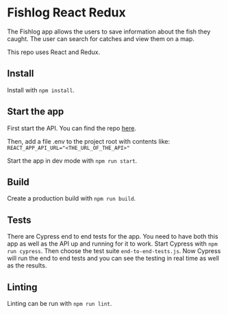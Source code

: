# Fishlog React Redux

The Fishlog app allows the users to save information about the fish they caught. The user can search for catches and view them on a map.

This repo uses React and Redux.

## Install

Install with `npm install`.

## Start the app

First start the API. You can find the repo [here](https://github.com/Xolof/fishlog-backend).

Then, add a file .env to the project root with contents like:
`REACT_APP_API_URL="<THE_URL_OF_THE_API>"`

Start the app in dev mode with `npm run start`.

## Build

Create a production build with `npm run build`.

## Tests

There are Cypress end to end tests for the app. You need to have both this app as well as the API up and running for it to work.
Start Cypress with `npm run cypress`. Then choose the test suite `end-to-end-tests.js`. Now Cypress will run the end to end tests and you can see the testing in real time as well as the results.

## Linting

Linting can be run with `npm run lint`.
